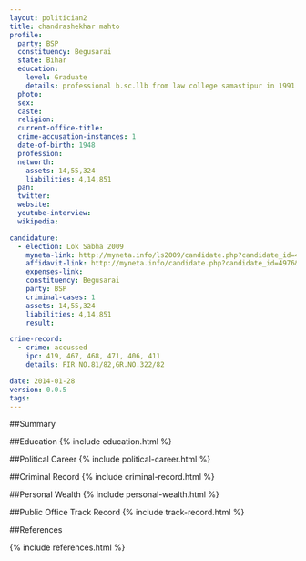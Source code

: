 ```yaml
---
layout: politician2
title: chandrashekhar mahto
profile: 
  party: BSP
  constituency: Begusarai
  state: Bihar
  education: 
    level: Graduate
    details: professional b.sc.llb from law college samastipur in 1991
  photo: 
  sex: 
  caste: 
  religion: 
  current-office-title: 
  crime-accusation-instances: 1
  date-of-birth: 1948
  profession: 
  networth: 
    assets: 14,55,324
    liabilities: 4,14,851
  pan: 
  twitter: 
  website: 
  youtube-interview: 
  wikipedia: 

candidature: 
  - election: Lok Sabha 2009
    myneta-link: http://myneta.info/ls2009/candidate.php?candidate_id=4976
    affidavit-link: http://myneta.info/candidate.php?candidate_id=4976&scan=original
    expenses-link: 
    constituency: Begusarai 
    party: BSP
    criminal-cases: 1
    assets: 14,55,324
    liabilities: 4,14,851
    result:  

crime-record: 
  - crime: accussed
    ipc: 419, 467, 468, 471, 406, 411
    details: FIR NO.81/82,GR.NO.322/82 

date: 2014-01-28
version: 0.0.5
tags: 
---
```

##Summary


##Education
{% include education.html %}


##Political Career
{% include political-career.html %}


##Criminal Record
{% include criminal-record.html %}


##Personal Wealth
{% include personal-wealth.html %}


##Public Office Track Record
{% include track-record.html %}


##References


{% include references.html %}